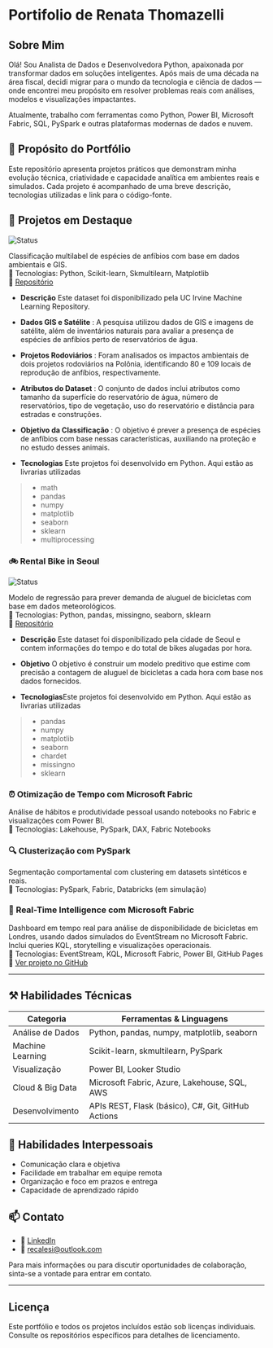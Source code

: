 # Portifolio de Renata Thomazelli

## Sobre Mim

Olá! Sou Analista de Dados e Desenvolvedora Python, apaixonada por transformar dados em soluções inteligentes. Após mais de uma década na área fiscal, decidi migrar para o mundo da tecnologia e ciência de dados — onde encontrei meu propósito em resolver problemas reais com análises, modelos e visualizações impactantes.

Atualmente, trabalho com ferramentas como Python, Power BI, Microsoft Fabric, SQL, PySpark e outras plataformas modernas de dados e nuvem.


## 🎯 Propósito do Portfólio

Este repositório apresenta projetos práticos que demonstram minha evolução técnica, criatividade e capacidade analítica em ambientes reais e simulados. Cada projeto é acompanhado de uma breve descrição, tecnologias utilizadas e link para o código-fonte.

## 🚀 Projetos em Destaque


![Status](https://img.shields.io/badge/STATUS-FINISHED-brightgreen)

Classificação multilabel de espécies de anfíbios com base em dados ambientais e GIS.  
🔧 Tecnologias: Python, Scikit-learn, Skmultilearn, Matplotlib  
🔗 [Repositório](https://github.com/Renata-Thomazelli/amphibians)


-  **Descrição** Este dataset foi disponibilizado pela UC Irvine Machine Learning Repository.
  
-  **Dados GIS e Satélite** : A pesquisa utilizou dados de GIS e imagens de satélite, além de inventários naturais para avaliar a presença de espécies de anfíbios perto de reservatórios de água.  
  
-  **Projetos Rodoviários** : Foram analisados os impactos ambientais de dois projetos rodoviários na Polônia, identificando 80 e 109 locais de reprodução de anfíbios, respectivamente.
  
-  **Atributos do Dataset** : O conjunto de dados inclui atributos como tamanho da superfície do reservatório de água, número de reservatórios, tipo de vegetação, uso do reservatório e distância para estradas e construções.
  
-  **Objetivo da Classificação** : O objetivo é prever a presença de espécies de anfíbios com base nessas características, auxiliando na proteção e no estudo desses animais.

- **Tecnologias** Este projetos foi desenvolvido em Python. Aqui estão as livrarias utilizadas
><ul>
>		<li> math</li>
>		<li> pandas</li>
>		<li> numpy</li>
>		<li> matplotlib</li>
>		<li> seaborn</li>
>		<li> sklearn</li>
>		<li> multiprocessing</li>



### 🚲 Rental Bike in Seoul  
![Status](https://img.shields.io/badge/STATUS-IN%20PROGRESS-FFFF00)

Modelo de regressão para prever demanda de aluguel de bicicletas com base em dados meteorológicos.  
🔧 Tecnologias: Python, pandas, missingno, seaborn, sklearn  
🔗 [Repositório](https://github.com/Renata-Thomazelli/seoul_bikes)


- **Descrição** Este dataset foi disponibilizado pela cidade de Seoul e contem informações do tempo e do total de bikes alugadas por hora.

- **Objetivo** O objetivo é construir um modelo preditivo que estime com precisão a contagem de aluguel de bicicletas a cada hora com base nos dados fornecidos. 

- **Tecnologias**Este projetos foi desenvolvido em Python. Aqui estão as livrarias utilizadas
><ul>
>		<li> pandas</li>
>		<li> numpy</li>
>		<li> matplotlib</li>
>		<li> seaborn</li>
>		<li> chardet</li>
>		<li> missingno</li>
>		<li> sklearn</li>
</ul>

### ⏰ Otimização de Tempo com Microsoft Fabric  
Análise de hábitos e produtividade pessoal usando notebooks no Fabric e visualizações com Power BI.  
🔧 Tecnologias: Lakehouse, PySpark, DAX, Fabric Notebooks


### 🔍 Clusterização com PySpark  
Segmentação comportamental com clustering em datasets sintéticos e reais.  
🔧 Tecnologias: PySpark, Fabric, Databricks (em simulação)


### 🚴 Real-Time Intelligence com Microsoft Fabric  
Dashboard em tempo real para análise de disponibilidade de bicicletas em Londres, usando dados simulados do EventStream no Microsoft Fabric. Inclui queries KQL, storytelling e visualizações operacionais.  
🔧 Tecnologias: EventStream, KQL, Microsoft Fabric, Power BI, GitHub Pages
🔗 [Ver projeto no GitHub](https://github.com/Renata-Thomazelli/BicycleEventStreamDashboard)


---

## ⚒️ Habilidades Técnicas

| Categoria         | Ferramentas & Linguagens                                   |
|------------------|------------------------------------------------------------|
| Análise de Dados | Python, pandas, numpy, matplotlib, seaborn                |
| Machine Learning | Scikit-learn, skmultilearn, PySpark                       |
| Visualização     | Power BI, Looker Studio                                   |
| Cloud & Big Data | Microsoft Fabric, Azure, Lakehouse, SQL, AWS              |
| Desenvolvimento  | APIs REST, Flask (básico), C#, Git, GitHub Actions        |

## 🤝 Habilidades Interpessoais

- Comunicação clara e objetiva  
- Facilidade em trabalhar em equipe remota  
- Organização e foco em prazos e entrega  
- Capacidade de aprendizado rápido

## 📫 Contato

- 💼 [LinkedIn](https://www.linkedin.com/in/renatathomazelli/)  
- 📧 recalesi@outlook.com  

Para mais informações ou para discutir oportunidades de colaboração, sinta-se a vontade para entrar em contato.

---

## Licença

Este portfólio e todos os projetos incluídos estão sob licenças individuais. Consulte os repositórios específicos para detalhes de licenciamento.
